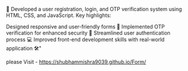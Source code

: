 🚀 Developed a user registration, login, and OTP verification system using HTML, CSS, and JavaScript. Key highlights:

Designed responsive and user-friendly forms 🎨
Implemented OTP verification for enhanced security 🔐
Streamlined user authentication process 💻
Improved front-end development skills with real-world application 🛠️"

please Visit - https://shubhammishra9039.github.io/Form/
